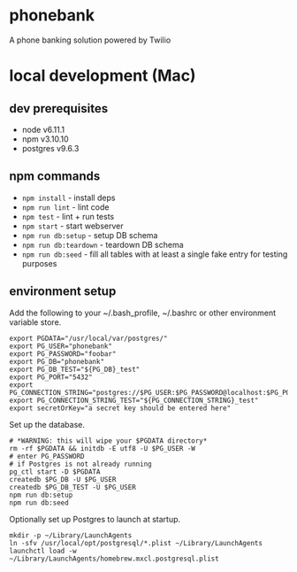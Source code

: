 # phonebank
A phone banking solution powered by Twilio

# local development (Mac)

## dev prerequisites
- node v6.11.1
- npm v3.10.10
- postgres v9.6.3

## npm commands
- `npm install` - install deps
- `npm run lint` - lint code
- `npm test` - lint + run tests
- `npm start` - start webserver
- `npm run db:setup` - setup DB schema
- `npm run db:teardown` - teardown DB schema
- `npm run db:seed` - fill all tables with at least a single fake entry for testing purposes

## environment setup
Add the following to your ~/.bash_profile, ~/.bashrc or other environment variable store.
```
export PGDATA="/usr/local/var/postgres/"
export PG_USER="phonebank"
export PG_PASSWORD="foobar"
export PG_DB="phonebank"
export PG_DB_TEST="${PG_DB}_test"
export PG_PORT="5432"
export PG_CONNECTION_STRING="postgres://$PG_USER:$PG_PASSWORD@localhost:$PG_PORT/$PG_DB"
export PG_CONNECTION_STRING_TEST="${PG_CONNECTION_STRING}_test"
export secretOrKey="a secret key should be entered here"
```

Set up the database.
```
# *WARNING: this will wipe your $PGDATA directory*
rm -rf $PGDATA && initdb -E utf8 -U $PG_USER -W
# enter PG_PASSWORD
# if Postgres is not already running
pg_ctl start -D $PGDATA
createdb $PG_DB -U $PG_USER
createdb $PG_DB_TEST -U $PG_USER
npm run db:setup
npm run db:seed
```

Optionally set up Postgres to launch at startup.
```
mkdir -p ~/Library/LaunchAgents
ln -sfv /usr/local/opt/postgresql/*.plist ~/Library/LaunchAgents
launchctl load -w ~/Library/LaunchAgents/homebrew.mxcl.postgresql.plist
```
